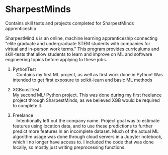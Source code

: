 # SharpestMinds
Contains skill tests and projects completed for SharpestMinds apprenticeship

SharpestMind's is an online, machine learning apprenticeship connecting "elite graduate and undergraduate STEM students with companies for virtual and in-person work terms."
This program provides curriculums and skill-tests that allow students to learn and improve on ML and software engineering topics before applying to these jobs.

1. PythonTest  
    Contains my first ML project, as well as first work done in Python!
    Was intended to get first exposure to scikit-learn and basic ML methods

2. XGBoostTest  
    My second ML/ Python project.
    This was done during my first freelance project through SharpestMinds, as we believed XGB would be required to complete it.
    
3. Freelance  
    Intentionally left out the company name.
    Project goal was to estimate features using location data, and to use these predictions to further predict more features in an incomplete dataset.
    Much of the actual ML algorithm usage was done through cloud servers in a Jupyter notebook, which I no longer have access to. I included the code that was done locally, so mostly just writing preprocessing functions.

